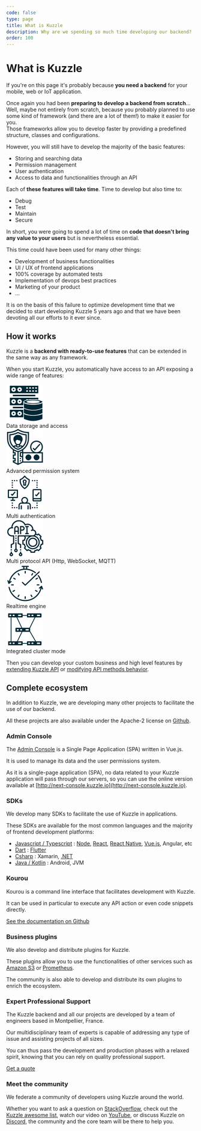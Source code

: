 ```yaml
---
code: false
type: page
title: What is Kuzzle
description: Why are we spending so much time developing our backend?
order: 100
---
```


# What is Kuzzle

If you're on this page it's probably because **you need a backend** for your mobile, web or IoT application.

Once again you had been **preparing to develop a backend from scratch**... Well, maybe not entirely from scratch, because you probably planned to use some kind of framework (and there are a lot of them!) to make it easier for you.  
Those frameworks allow you to develop faster by providing a predefined structure, classes and configurations.

However, you will still have to develop the majority of the basic features:
 - Storing and searching data
 - Permission management
 - User authentication
 - Access to data and functionalities through an API

Each of **these features will take time**. Time to develop but also time to:
 - Debug
 - Test 
 - Maintain
 - Secure

In short, you were going to spend a lot of time on **code that doesn't bring any value to your users** but is nevertheless essential.

This time could have been used for many other things:
 - Development of business functionalities
 - UI / UX of frontend applications
 - 100% coverage by automated tests
 - Implementation of devops best practices
 - Marketing of your product
 - ...

It is on the basis of this failure to optimize development time that we decided to start developing Kuzzle 5 years ago and that we have been devoting all our efforts to it ever since.

## How it works

Kuzzle is a **backend with ready-to-use features** that can be extended in the same way as any framework.

When you start Kuzzle, you automatically have access to an API exposing a wide range of features:


<div class="IconTable">
  <div class="IconTable-item">
    <div class="IconTable-item-icon">
      <img src="./feature-data-storage.svg"/>
    </div>
    <div class="IconTable-item-text">
      Data storage and access
    </div>
  </div><div class="IconTable-item">
    <div class="IconTable-item-icon">
      <img src="./feature-acl.svg"/>
    </div>
    <div class="IconTable-item-text">
      Advanced permission system
    </div>
  </div><div class="IconTable-item">
    <div class="IconTable-item-icon">
      <img src="./feature-auth.svg"/>
    </div>
    <div class="IconTable-item-text">
      Multi authentication
    </div>
  </div><div class="IconTable-item">
    <div class="IconTable-item-icon">
      <img src="./feature-api.svg"/>
    </div>
    <div class="IconTable-item-text">
      Multi protocol API (Http, WebSocket, MQTT)
    </div>
  </div><div class="IconTable-item">
    <div class="IconTable-item-icon">
      <img src="./feature-realtime.svg"/>
    </div>
    <div class="IconTable-item-text">
      Realtime engine
    </div>
  </div><div class="IconTable-item">
    <div class="IconTable-item-icon">
      <img src="./feature-cluster.svg"/>
    </div>
    <div class="IconTable-item-text">
      Integrated cluster mode
    </div>
  </div>
</div>


Then you can develop your custom business and high level features by [extending Kuzzle API](/core/2/guides/develop-on-kuzzle/2-api-controllers) or [modifying API methods behavior](/core/2/guides/develop-on-kuzzle/3-event-system#pipe).

## Complete ecosystem

In addition to Kuzzle, we are developing many other projects to facilitate the use of our backend.   

All these projects are also available under the Apache-2 license on [Github](https://github.com/kuzzleio).

### Admin Console

The [Admin Console](https://next-console.kuzzle.io) is a Single Page Application (SPA) written in Vue.js.  

It is used to manage its data and the user permissions system.

As it is a single-page application (SPA), no data related to your Kuzzle application will pass through our servers, so you can use the online version available at [http://next-console.kuzzle.io](http://next-console.kuzzle.io).

### SDKs

We develop many SDKs to facilitate the use of Kuzzle in applications.  

These SDKs are available for the most common languages and the majority of frontend development platforms:
 - [Javascript / Typescript](/sdk/js/7) : [Node](/sdk/js/7/getting-started/node-js/), [React](/sdk/js/7/getting-started/react/standalone/), [React Native](/sdk/js/7/getting-started/react-native/), [Vue.js](/sdk/js/7/getting-started/vuejs/standalone/), Angular, etc
 - [Dart](/sdk/dart/2) : [Flutter](/sdk/dart/2/getting-started/flutter/)
 - [Csharp](/sdk/csharp/2) : Xamarin, [.NET](/sdk/csharp/2/getting-started/standalone/)
 - [Java / Kotlin](/sdk/some/link) : Android, JVM

### Kourou

Kourou is a command line interface that facilitates development with Kuzzle.

It can be used in particular to execute any API action or even code snippets directly.

[See the documentation on Github](https://github.com/kuzzleio/kourou)

### Business plugins

We also develop and distribute plugins for Kuzzle.  

These plugins allow you to use the functionalities of other services such as [Amazon S3](https://docs.kuzzle.io/official-plugins/s3/2) or [Prometheus](https://github.com/kuzzleio/kuzzle-plugin-prometheus).

The community is also able to develop and distribute its own plugins to enrich the ecosystem.

### Expert Professional Support

The Kuzzle backend and all our projects are developed by a team of engineers based in Montpellier, France.  

Our multidisciplinary team of experts is capable of addressing any type of issue and assisting projects of all sizes.

You can thus pass the development and production phases with a relaxed spirit, knowing that you can rely on quality professional support.

[Get a quote](https://info.kuzzle.io/contact-us)

### Meet the community

We federate a community of developers using Kuzzle around the world.

Whether you want to ask a question on [StackOverflow](https://stackoverflow.com/questions/ask?tags=kuzzle), check out the [Kuzzle awesome list](https://github.com/kuzzleio/awesome-kuzzle), watch our video on [YouTube](https://www.youtube.com/channel/UCHcEzVQoH10YSyxc7jD3SMw/videos), or discuss Kuzzle on [Discord](http://join.discord.kuzzle.io), the community and the core team will be there to help you.
